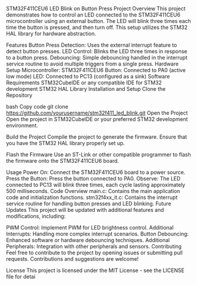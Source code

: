 STM32F411CEU6 LED Blink on Button Press
Project Overview
This project demonstrates how to control an LED connected to the STM32F411CEU6 microcontroller using an external button. The LED will blink three times each time the button is pressed, and then turn off. This setup utilizes the STM32 HAL library for hardware abstraction.

Features
Button Press Detection: Uses the external interrupt feature to detect button presses.
LED Control: Blinks the LED three times in response to a button press.
Debouncing: Simple debouncing handled in the interrupt service routine to avoid multiple triggers from a single press.
Hardware Setup
Microcontroller: STM32F411CEU6
Button: Connected to PA0 (active low mode)
LED: Connected to PC13 (configured as a sink)
Software Requirements
STM32CubeIDE or any compatible IDE for STM32 development
STM32 HAL Library
Installation and Setup
Clone the Repository

bash
Copy code
git clone https://github.com/yourusername/stm32f411_led_blink.git
Open the Project Open the project in STM32CubeIDE or your preferred STM32 development environment.

Build the Project Compile the project to generate the firmware. Ensure that you have the STM32 HAL library properly set up.

Flash the Firmware Use an ST-Link or other compatible programmer to flash the firmware onto the STM32F411CEU6 board.

Usage
Power On: Connect the STM32F411CEU6 board to a power source.
Press the Button: Press the button connected to PA0.
Observe: The LED connected to PC13 will blink three times, each cycle lasting approximately 500 milliseconds.
Code Overview
main.c: Contains the main application code and initialization functions.
stm32f4xx_it.c: Contains the interrupt service routine for handling button presses and LED blinking.
Future Updates
This project will be updated with additional features and modifications, including:

PWM Control: Implement PWM for LED brightness control.
Additional Interrupts: Handling more complex interrupt scenarios.
Button Debouncing: Enhanced software or hardware debouncing techniques.
Additional Peripherals: Integration with other peripherals and sensors.
Contributing
Feel free to contribute to the project by opening issues or submitting pull requests. Contributions and suggestions are welcome!

License
This project is licensed under the MIT License - see the LICENSE file for detai
